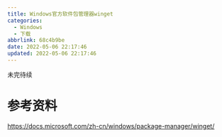 ```yaml
---
title: Windows官方软件包管理器winget
categories:
  - Windows
  - 下载
abbrlink: 68c4b9be
date: 2022-05-06 22:17:46
updated: 2022-05-06 22:17:46
---
```

未完待续
# 参考资料
https://docs.microsoft.com/zh-cn/windows/package-manager/winget/
